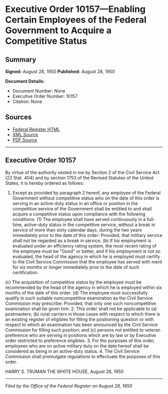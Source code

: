 # Executive Order 10157—Enabling Certain Employees of the Federal Government to Acquire a Competitive Status

## Summary

**Signed:** August 28, 1950
**Published:** August 28, 1950

**Document Details:**
- Document Number: None
- Executive Order Number: 10157
- Citation: None

## Sources
- [Federal Register HTML](https://www.presidency.ucsb.edu/documents/executive-order-10157-enabling-certain-employees-the-federal-government-acquire)
- [XML Source](None)
- [PDF Source](None)

---

## Executive Order 10157

By virtue of the authority vested in me by Section 2 of the Civil Service Act (22 Stat. 404) and by section 1753 of the Revised Statutes of the United States, it is hereby ordered as follows:
1. Except as provided by paragraph 2 hereof, any employee of the Federal Government without competitive status who on the date of this order is serving in an active-duty status in an office or position in the competitive service of the Government shall be entitled to and shall acquire a competitive status upon compliance with the following conditions:
    (1) The employee shall have served continuously in a full-time, active-duty status in the competitive service, without a break in service of more than sixty calendar days, during the two years immediately prior to the date of this order: Provided, that military service shall not be regarded as a break in service.
(b) If his employment is evaluated under an efficiency rating system, the most recent rating of the employee must be "Good" or better, and if his employment is not so evaluated, the head of the agency in which he is employed must certify to the Civil Service Commission that the employee has served with merit for six months or longer immediately prior to the date of such certification.

(c) The acquisition of competitive status by the employee must be recommended by the head of the agency in which he is employed within six months of the date of this order.
(d) The employee must successfully qualify in such suitable noncompetitive examination as the Civil Service Commission may prescribe: Provided, that only one such noncompetitive examination shall be given him.
2. This order shall not be applicable to (a) postmasters; (b) rural carriers in those cases with respect to which there is an existing register of eligibles for filling the positioning question or with respect to which an examination has been announced by the Civil Service Commission for filling such position; and (c) persons not entitled to veteran preference who are serving in positions which are by law or by Executive order restricted to preference eligibles.
3. For the purposes of this order, employees who are on active military duty on the date hereof shall be considered as being in an active-duty status.
4. The Civil Service Commission shall promulgate regulations to effectuate the purposes of this order.

HARRY S. TRUMAN
THE WHITE HOUSE,
August 28, 1950

---

*Filed by the Office of the Federal Register on August 28, 1950*

